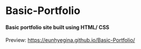 # Basic-Portfolio
#### Basic portfolio site built using HTML/ CSS

Preview: https://eunhyegina.github.io/Basic-Portfolio/
